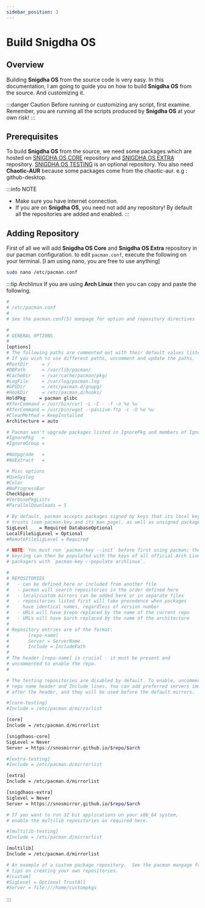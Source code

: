 ```yaml
---
sidebar_position: 3
---
```

# Build Snigdha OS

## Overview
Building **Snigdha OS** from the source code is very easy. In this documentation, I am going to guide you on how to build **Snigdha OS** from the source. And customizing it.

:::danger Caution
Before running or customizing any script, first examine. Remember, you are running all the scripts produced by **Snigdha OS** at your own risk!
:::

## Prerequisites
To build **Snigdha OS** from the source, we need some packages which are hosted on [SNIGDHA OS CORE](https://github.com/snosmirror/snigdhaos-core) repository and [SNIGDHA OS EXTRA](https://github.com/snosmirror/snigdhaos-extra) repository. [SNIGDHA OS TESTING](https://github.com/snosmirror/snigdhaos-testing) is an optional repository. You also need **Chaotic-AUR** because some packages come from the chaotic-aur. e.g : github-desktop.

:::info NOTE
- Make sure you have internet connection.
- If you are on **Snigdha OS**, you need not add any repository! By default all the repositories are added and enabled.
:::



## Adding Repository
First of all we will add **Snigdha OS Core** and **Snigdha OS Extra** repository in our pacman configuration. to edit `pacman.conf`, execute the following on your terminal. [I am using nano, you are free to use anything]

```bash
sudo nano /etc/pacman.conf
```

:::tip Archlinux
If you are using **Arch Linux** then you can copy and paste the following.

```bash
#
# /etc/pacman.conf
#
# See the pacman.conf(5) manpage for option and repository directives

#
# GENERAL OPTIONS
#
[options]
# The following paths are commented out with their default values listed.
# If you wish to use different paths, uncomment and update the paths.
#RootDir     = /
#DBPath      = /var/lib/pacman/
#CacheDir    = /var/cache/pacman/pkg/
#LogFile     = /var/log/pacman.log
#GPGDir      = /etc/pacman.d/gnupg/
#HookDir     = /etc/pacman.d/hooks/
HoldPkg     = pacman glibc
#XferCommand = /usr/bin/curl -L -C - -f -o %o %u
#XferCommand = /usr/bin/wget --passive-ftp -c -O %o %u
#CleanMethod = KeepInstalled
Architecture = auto

# Pacman won't upgrade packages listed in IgnorePkg and members of IgnoreGroup
#IgnorePkg   =
#IgnoreGroup =

#NoUpgrade   =
#NoExtract   =

# Misc options
#UseSyslog
#Color
#NoProgressBar
CheckSpace
#VerbosePkgLists
#ParallelDownloads = 5

# By default, pacman accepts packages signed by keys that its local keyring
# trusts (see pacman-key and its man page), as well as unsigned packages.
SigLevel    = Required DatabaseOptional
LocalFileSigLevel = Optional
#RemoteFileSigLevel = Required

# NOTE: You must run `pacman-key --init` before first using pacman; the local
# keyring can then be populated with the keys of all official Arch Linux
# packagers with `pacman-key --populate archlinux`.

#
# REPOSITORIES
#   - can be defined here or included from another file
#   - pacman will search repositories in the order defined here
#   - local/custom mirrors can be added here or in separate files
#   - repositories listed first will take precedence when packages
#     have identical names, regardless of version number
#   - URLs will have $repo replaced by the name of the current repo
#   - URLs will have $arch replaced by the name of the architecture
#
# Repository entries are of the format:
#       [repo-name]
#       Server = ServerName
#       Include = IncludePath
#
# The header [repo-name] is crucial - it must be present and
# uncommented to enable the repo.
#

# The testing repositories are disabled by default. To enable, uncomment the
# repo name header and Include lines. You can add preferred servers immediately
# after the header, and they will be used before the default mirrors.

#[core-testing]
#Include = /etc/pacman.d/mirrorlist

[core]
Include = /etc/pacman.d/mirrorlist

[snigdhaos-core]
SigLevel = Never
Server = https://snosmirror.github.io/$repo/$arch

#[extra-testing]
#Include = /etc/pacman.d/mirrorlist

[extra]
Include = /etc/pacman.d/mirrorlist

[snigdhaos-extra]
Siglevel = Never
Server = https://snosmirror.github.io/$repo/$arch

# If you want to run 32 bit applications on your x86_64 system,
# enable the multilib repositories as required here.

#[multilib-testing]
#Include = /etc/pacman.d/mirrorlist

[multilib]
Include = /etc/pacman.d/mirrorlist

# An example of a custom package repository.  See the pacman manpage for
# tips on creating your own repositories.
#[custom]
#SigLevel = Optional TrustAll
#Server = file:///home/custompkgs
```
:::

